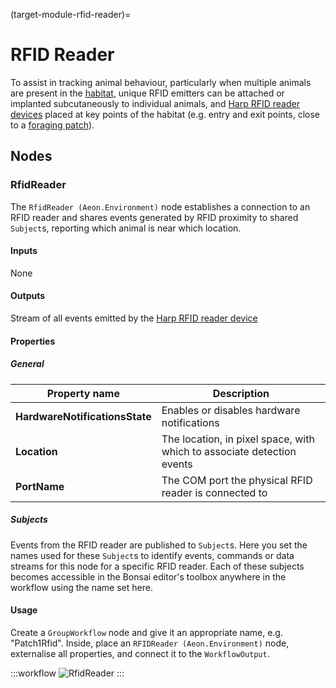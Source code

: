 (target-module-rfid-reader)=
# RFID Reader
To assist in tracking animal behaviour, particularly when multiple animals are present in the [habitat](target-habitat), unique RFID emitters can be attached or implanted subcutaneously to individual animals, and [Harp RFID reader devices](https://github.com/harp-tech/device.rfidreader) placed at key points of the habitat (e.g. entry and exit points, close to a [foraging patch](target-foraging-patch)).

## Nodes
### RfidReader
The `RfidReader (Aeon.Environment)` node establishes a connection to an RFID reader and shares events generated by RFID proximity to shared `Subject`s, reporting which animal is near which location.

#### Inputs
None

#### Outputs
Stream of all events emitted by the [Harp RFID reader device](https://github.com/harp-tech/device.rfidreader)

#### Properties
##### General
| Property name | Description                                               |
|---------------|-----------------------------------------------------------|
| **HardwareNotificationsState** | Enables or disables hardware notifications <!-- TODO: Don't really get this --> |
| **Location** | The location, in pixel space, with which to associate detection events |
| **PortName** | The COM port the physical RFID reader is connected to |

##### Subjects
Events from the RFID reader are published to `Subject`s. 
Here you set the names used for these `Subject`s to identify events, commands or data streams for this node for a specific RFID reader.
Each of these subjects becomes accessible in the Bonsai editor's toolbox anywhere in the workflow using the name set here.

<!-- To be completed 
###### Device event subjects
| Subject name      | Type        | Description                   |
|-------------------|-------------|-------------------------------|
| **Event1**        | `Type`      | Description of Event1         |
| **Event2**        | `Type`      | Description of Event2         |

###### Other output subjects
| Subject name      | Type          | Description                                                                                     |
|-------------------|---------------|-------------------------------------------------------------------------------------------------|
| **Output1**       | `Type`        | Description of Output1                                                                          |
| **Output2**       | `Type`        | Description of Output2                                                                          |
###### Device command subjects
| Subject name      | Type          | Description                                                                                     |
|-------------------|---------------|-------------------------------------------------------------------------------------------------|
| **Command1**      | `Type`        | Description of Command1                                                                         |
| **Command2**      | `Type`        | Description of Command2                                                                         |
-->
#### Usage
Create a `GroupWorkflow` node and give it an appropriate name, e.g. "Patch1Rfid". 
Inside, place an `RFIDReader (Aeon.Environment)` node, externalise all properties, and connect it to the `WorkflowOutput`.

:::workflow
![RfidReader](../../../workflows/RfidReader.bonsai)
:::
<!-- To be completed 
## GUI
Description of any user interface components and visualisers.

## Logging
Information on logging functionalities, nodes involved, and schemas for recorded data.

**Data schema**

| Register name         | Access | Address | Type    | Mask type          | Description                                   |
|-----------------------|--------|---------|---------|--------------------|-----------------------------------------------|
| **Register1**         | Access | Address | `Type`  | Mask               | Description of Register1                      |
| **Register2**         | Access | Address | `Type`  | Mask               | Description of Register2                      |

(For not virtual harp devices) a full list of the available registers for the `device name` see the corresponding [device.yml](link-to-harprepo-device.yml)

## State persistence
Information on state recovery or persistence requirements, if applicable.

## Alerts
Explanation of any alert configurations and links to guides or further configuration steps.
-->